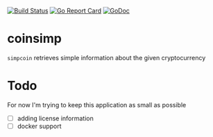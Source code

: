 [![Build Status](https://travis-ci.org/juanri0s/coinsimp.svg?branch=master)](https://travis-ci.com/juanri0s/coinsimp)
[![Go Report Card](https://goreportcard.com/badge/github.com/juanri0s/coinsimp)](https://goreportcard.com/report/github.com/juanri0s/coinsimp)
[![GoDoc](https://godoc.org/github.com/juanri0s/coinsimp?status.svg)](https://godoc.org/github.com/juanri0s/coinsimp)

# coinsimp

`simpcoin` retrieves simple information about the given cryptocurrency

# Todo

For now I'm trying to keep this application as small as possible

- [ ] adding license information
- [ ] docker support
